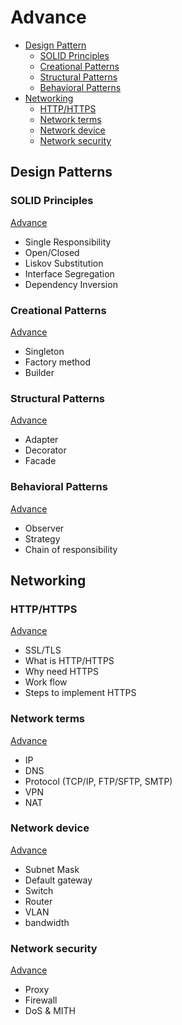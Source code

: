 # Advance
- [Design Pattern](#design-pattern)
  * [SOLID Principles](#solid-principles)
  * [Creational Patterns](#creational-patterns)
  * [Structural Patterns](#structural-patterns)
  * [Behavioral Patterns](#behavioral-patterns)
- [Networking](#networking)
  * [HTTP/HTTPS](#http-https)
  * [Network terms](#network-terms)
  * [Network device](#network-device)
  * [Network security](#network-security)

## Design Patterns

### SOLID Principles
[Advance](#advance)

* Single Responsibility
* Open/Closed
* Liskov Substitution
* Interface Segregation
* Dependency Inversion

### Creational Patterns
[Advance](#advance)
* Singleton
* Factory method
* Builder

### Structural Patterns
[Advance](#advance)
* Adapter
* Decorator
* Facade

### Behavioral Patterns
[Advance](#advance)
* Observer
* Strategy
* Chain of responsibility


## Networking

### HTTP/HTTPS
[Advance](#advance)
* SSL/TLS
* What is HTTP/HTTPS
* Why need HTTPS
* Work flow
* Steps to implement HTTPS

### Network terms
[Advance](#advance)
* IP
* DNS
* Protocol (TCP/IP, FTP/SFTP, SMTP)
* VPN
* NAT

### Network device
[Advance](#advance)
* Subnet Mask
* Default gateway
* Switch
* Router
* VLAN
* bandwidth

### Network security
[Advance](#advance)
* Proxy
* Firewall
* DoS & MITH